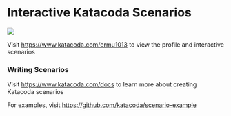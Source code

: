# Interactive Katacoda Scenarios

[![](http://shields.katacoda.com/katacoda/ermu1013/count.svg)](https://www.katacoda.com/ermu1013 "Get your profile on Katacoda.com")

Visit https://www.katacoda.com/ermu1013 to view the profile and interactive scenarios

### Writing Scenarios
Visit https://www.katacoda.com/docs to learn more about creating Katacoda scenarios

For examples, visit https://github.com/katacoda/scenario-example
